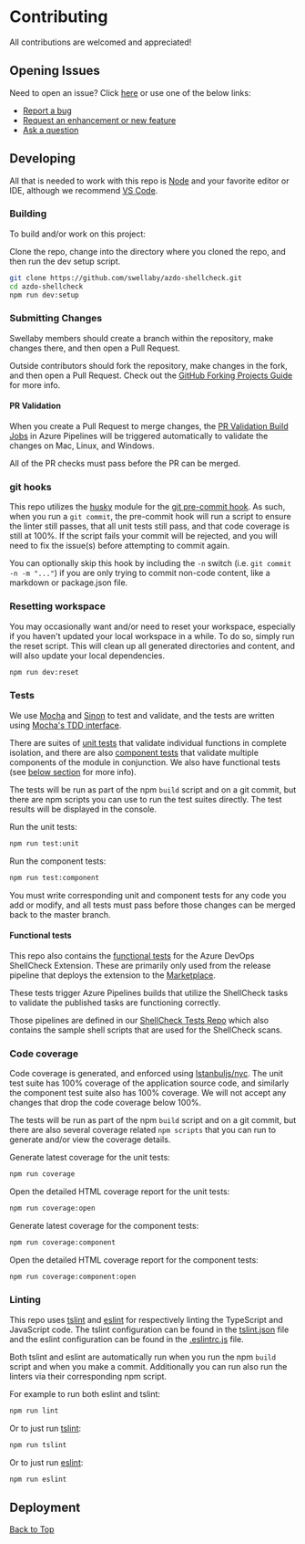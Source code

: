 # Contributing
All contributions are welcomed and appreciated! 

## Opening Issues
Need to open an issue? Click [here][create-issue] or use one of the below links:

- [Report a bug][create-bug]
- [Request an enhancement or new feature][create-feature-request]
- [Ask a question][create-question]

## Developing
All that is needed to work with this repo is [Node][node] and your favorite editor or IDE, although we recommend [VS Code][vscode].


### Building
To build and/or work on this project:

Clone the repo, change into the directory where you cloned the repo, and then run the dev setup script.

```sh     
git clone https://github.com/swellaby/azdo-shellcheck.git
cd azdo-shellcheck
npm run dev:setup
```  

### Submitting Changes
Swellaby members should create a branch within the repository, make changes there, and then open a Pull Request. 

Outside contributors should fork the repository, make changes in the fork, and then open a Pull Request. Check out the [GitHub Forking Projects Guide][fork-guide-url] for more info.

#### PR Validation
When you create a Pull Request to merge changes, the [PR Validation Build Jobs][ci-pipeline-url] in Azure Pipelines will be triggered automatically to validate the changes on Mac, Linux, and Windows.

All of the PR checks must pass before the PR can be merged.

### git hooks
This repo utilizes the [husky][husky-url] module for the [git pre-commit hook][git-hook-url]. As such, when you run a `git commit`, the pre-commit hook will run a script to ensure the linter still passes, that all unit tests still pass, and that code coverage is still at 100%. If the script fails your commit will be rejected, and you will need to fix the issue(s) before attempting to commit again.  

You can optionally skip this hook by including the `-n` switch (i.e. `git commit -n -m "..."`) if you are only trying to commit non-code content, like a markdown or package.json file.

### Resetting workspace
You may occasionally want and/or need to reset your workspace, especially if you haven't updated your local workspace in a while. To do so, simply run the reset script. This will clean up all generated directories and content, and will also update your local dependencies.

```sh
npm run dev:reset
```

### Tests
We use [Mocha][mocha-url] and [Sinon][sinon-url] to test and validate, and the tests are written using [Mocha's TDD interface][mocha-tdd-url].  

There are suites of [unit tests][unit-tests] that validate individual functions in complete isolation, and there are also [component tests][component-tests] that validate multiple components of the module in conjunction. We also have functional tests (see [below section][functional-test-section] for more info).

The tests will be run as part of the npm `build` script and on a git commit, but there are npm scripts you can use to run the test suites directly. The test results will be displayed in the console.

Run the unit tests:
```sh
npm run test:unit
```  

Run the component tests:
```sh
npm run test:component
```

You must write corresponding unit and component tests for any code you add or modify, and all tests must pass before those changes can be merged back to the master branch.

#### Functional tests
This repo also contains the [functional tests][functional-tests] for the Azure DevOps ShellCheck Extension. These are primarily only used from the release pipeline that deploys the extension to the [Marketplace][vs-marketplace]. 

These tests trigger Azure Pipelines builds that utilize the ShellCheck tasks to validate the published tasks are functioning correctly. 

Those pipelines are defined in our [ShellCheck Tests Repo][shellcheck-tests-repo] which also contains the sample shell scripts that are used for the ShellCheck scans.

### Code coverage
Code coverage is generated, and enforced using [Istanbuljs/nyc][nyc-url]. The unit test suite has 100% coverage of the application source code, and similarly the component test suite also has 100% coverage. We will not accept any changes that drop the code coverage below 100%.

The tests will be run as part of the npm `build` script and on a git commit, but there are also several coverage related `npm scripts` that you can run to generate and/or view the coverage details.  

Generate latest coverage for the unit tests:
```sh
npm run coverage
```  

Open the detailed HTML coverage report for the unit tests:
```sh
npm run coverage:open
```

Generate latest coverage for the component tests:
```sh
npm run coverage:component
```  

Open the detailed HTML coverage report for the component tests:
```sh
npm run coverage:component:open
```

### Linting
This repo uses [tslint][tslint-url] and [eslint][eslint-url] for respectively linting the TypeScript and JavaScript code. The tslint configuration can be found in the [tslint.json][tslint-config-url] file and the eslint configuration can be found in the [.eslintrc.js][eslint-config-url] file.

Both tslint and eslint are automatically run when you run the npm `build` script and when you make a commit. Additionally you can run also run the linters via their corresponding npm script.

For example to run both eslint and tslint:
```sh
npm run lint
```  

Or to just run [tslint][tslint-url]:
```sh
npm run tslint
```  

Or to just run [eslint][eslint-url]:
```sh
npm run eslint
```  

## Deployment

[Back to Top][top]


[top]: CONTRIBUTING.md#contributing
[create-issue]: https://github.com/swellaby/azdo-shellcheck/issues/new/choose
[create-bug]: https://github.com/swellaby/azdo-shellcheck/issues/new?template=01_BUG.md
[create-feature-request]: https://github.com/swellaby/azdo-shellcheck/issues/new?template=02_FEATURE_REQUEST.md
[create-question]: https://github.com/swellaby/azdo-shellcheck/issues/new?template=03_QUESTION.md
[vscode]: https://code.visualstudio.com/
[node]: https://nodejs.org/en/download/
[vs-marketplace]: https://marketplace.visualstudio.com/azuredevops
[fork-guide-url]: https://guides.github.com/activities/forking/
[ci-pipeline-url]: https://dev.azure.com/swellaby/OpenSource/_build?definitionId=49
[unit-tests]: ../test/unit
[component-tests]: ../test/component
[functional-tests]: ../test/functional
[functional-test-section]: CONTRIBUTING.md#functional-tests
[shellcheck-tests-repo]: https://github.com/swellaby/shellcheck-tests
[codecov project]: https://codecov.io/gh/swellaby/azdo-shellcheck
[nyc-url]: https://www.npmjs.com/package/nyc
[husky-url]: https://www.npmjs.com/package/husky
[git-hook-url]: https://git-scm.com/docs/githooks#_pre_commit
[eslint-url]: https://eslint.org/
[eslint-config-url]: ../.eslintrc.js
[tslint-url]: https://palantir.github.io/tslint/
[tslint-config-url]: ../tslint.json
[mocha-url]: https://mochajs.org/
[mocha-tdd-url]: https://mochajs.org/#tdd
[sinon-url]: sinonjs.org/
